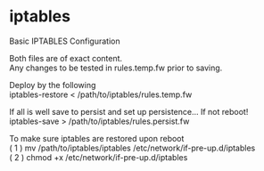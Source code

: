 # iptables
Basic IPTABLES Configuration

Both files are of exact content.<br>
Any changes to be tested in rules.temp.fw prior to saving.

Deploy by the following<br>
iptables-restore < /path/to/iptables/rules.temp.fw

If all is well save to persist and set up persistence... If not reboot!<br>
iptables-save > /path/to/iptables/rules.persist.fw

To make sure iptables are restored upon reboot<br>
( 1 ) mv /path/to/iptables/iptables /etc/network/if-pre-up.d/iptables<br>
( 2 ) chmod +x /etc/network/if-pre-up.d/iptables






